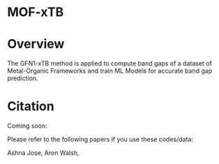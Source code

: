 # MOF-xTB

# Overview

 The GFN1-xTB method is applied to compute band gaps of a dataset of Metal-Organic Frameworks and train ML Models for accurate band gap prediction.

 # Citation

Coming soon: 

Please refer to the following papers if you use these codes/data:

Ashna Jose, Aron Walsh, 
